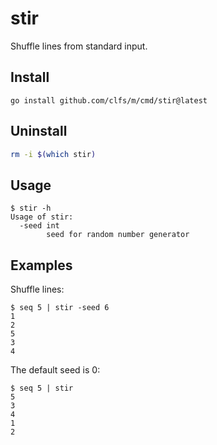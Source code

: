 # stir

Shuffle lines from standard input.

## Install

```text
go install github.com/clfs/m/cmd/stir@latest
```

## Uninstall

```bash
rm -i $(which stir)
```

## Usage

```
$ stir -h             
Usage of stir:
  -seed int
        seed for random number generator
```

## Examples

Shuffle lines:

```text
$ seq 5 | stir -seed 6
1
2
5
3
4
```

The default seed is 0:

```text
$ seq 5 | stir        
5
3
4
1
2
```
